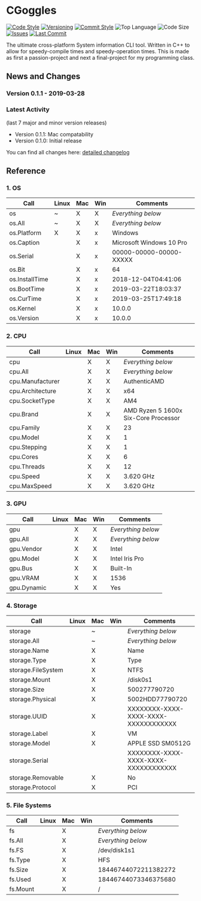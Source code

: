 # CGoggles

[![Code Style](https://img.shields.io/badge/code_style-VS_Code-blue.svg?style=flat)](https://google.github.io/styleguide/cppguide.html)
[![Versioning](https://img.shields.io/badge/versioning-semantic-brightgreen.svg?style=flat)](https://semver.org/)
[![Commit Style](https://img.shields.io/badge/commit_style-gitmoji-yellow.svg?style=flat)](https://gitmoji.carloscuesta.me/)
![Top Language](https://img.shields.io/github/languages/top/evaneliasyoung/cgoggles.svg?style=flat)
![Code Size](https://img.shields.io/github/languages/code-size/evaneliasyoung/cgoggles.svg?style=flat)
[![Issues](https://img.shields.io/github/issues/evaneliasyoung/cgoggles.svg?style=flat)](https://github.com/evaneliasyoung/cgoggles/issues)
[![Last Commit](https://img.shields.io/github/last-commit/evaneliasyoung/cgoggles.svg?style=flat)](https://github.com/evaneliasyoung/cgoggles/commit/master)

The ultimate cross-platform System information CLI tool.
Written in C++ to allow for speedy-compile times and speedy-operation times.
This is made as first a passion-project and next a final-project for my programming class.

## News and Changes

### Version 0.1.1 - 2019-03-28

### Latest Activity

(last 7 major and minor version releases)

- Version 0.1.1: Mac compatability
- Version 0.1.0: Initial release

You can find all changes here: [detailed changelog](CHANGELOG.md)

## Reference

### 1. OS

| Call             | Linux | Mac | Win | Comments                 |
| ---------------- | ----- | --- | --- | ------------------------ |
| os               |   ~   |  X  |  X  | *Everything below*       |
| os.All           |   ~   |  X  |  X  | *Everything below*       |
| os.Platform      |   X   |  X  |  x  | Windows                  |
| os.Caption       |       |  X  |  x  | Microsoft Windows 10 Pro |
| os.Serial        |       |  X  |  x  | 00000-00000-00000-XXXXX  |
| os.Bit           |       |  X  |  x  | 64                       |
| os.InstallTime   |       |  X  |  x  | 2018-12-04T04:41:06      |
| os.BootTime      |       |  X  |  x  | 2019-03-22T18:03:37      |
| os.CurTime       |       |  X  |  x  | 2019-03-25T17:49:18      |
| os.Kernel        |       |  X  |  x  | 10.0.0                   |
| os.Version       |       |  X  |  x  | 10.0.0                   |

### 2. CPU

| Call             | Linux | Mac | Win | Comments                             |
| ---------------- | ----- | --- | --- | ------------------------------------ |
| cpu              |       |  X  |  X  | *Everything below*                   |
| cpu.All          |       |  X  |  X  | *Everything below*                   |
| cpu.Manufacturer |       |  X  |  X  | AuthenticAMD                         |
| cpu.Architecture |       |  X  |  X  | x64                                  |
| cpu.SocketType   |       |  X  |  X  | AM4                                  |
| cpu.Brand        |       |  X  |  X  | AMD Ryzen 5 1600x Six-Core Processor |
| cpu.Family       |       |  X  |  X  | 23                                   |
| cpu.Model        |       |  X  |  X  | 1                                    |
| cpu.Stepping     |       |  X  |  X  | 1                                    |
| cpu.Cores        |       |  X  |  X  | 6                                    |
| cpu.Threads      |       |  X  |  X  | 12                                   |
| cpu.Speed        |       |  X  |  X  | 3.620 GHz                            |
| cpu.MaxSpeed     |       |  X  |  X  | 3.620 GHz                            |

### 3. GPU

| Call        | Linux | Mac | Win | Comments           |
| ----------- | ----- | --- | --- | ------------------ |
| gpu         |       |  X  |  X  | *Everything below* |
| gpu.All     |       |  X  |  X  | *Everything below* |
| gpu.Vendor  |       |  X  |  X  | Intel              |
| gpu.Model   |       |  X  |  X  | Intel Iris Pro     |
| gpu.Bus     |       |  X  |  X  | Built-In           |
| gpu.VRAM    |       |  X  |  X  | 1536               |
| gpu.Dynamic |       |  X  |  X  | Yes                |

### 4. Storage

| Call               | Linux | Mac | Win | Comments                             |
| ------------------ | ----- | --- | --- | ------------------------------------ |
| storage            |       |  ~  |     | *Everything below*                   |
| storage.All        |       |  ~  |     | *Everything below*                   |
| storage.Name       |       |  X  |     | Name                                 |
| storage.Type       |       |  X  |     | Type                                 |
| storage.FileSystem |       |  X  |     | NTFS                                 |
| storage.Mount      |       |  X  |     | /disk0s1                             |
| storage.Size       |       |  X  |     | 500277790720                         |
| storage.Physical   |       |  X  |     | 5002HDD77790720                      |
| storage.UUID       |       |  X  |     | XXXXXXXX-XXXX-XXXX-XXXX-XXXXXXXXXXXX |
| storage.Label      |       |  X  |     | VM                                   |
| storage.Model      |       |  X  |     | APPLE SSD SM0512G                    |
| storage.Serial     |       |     |     | XXXXXXXX-XXXX-XXXX-XXXX-XXXXXXXXXXXX |
| storage.Removable  |       |  X  |     | No                                   |
| storage.Protocol   |       |  X  |     | PCI                                  |

### 5. File Systems

| Call     | Linux | Mac | Win | Comments             |
| -------- | ----- | --- | --- | -------------------- |
| fs       |       |  X  |     | *Everything below*   |
| fs.All   |       |  X  |     | *Everything below*   |
| fs.FS    |       |  X  |     | /dev/disk1s1         |
| fs.Type  |       |  X  |     | HFS                  |
| fs.Size  |       |  X  |     | 18446744072211382272 |
| fs.Used  |       |  X  |     | 18446744073346375680 |
| fs.Mount |       |  X  |     | /                    |
